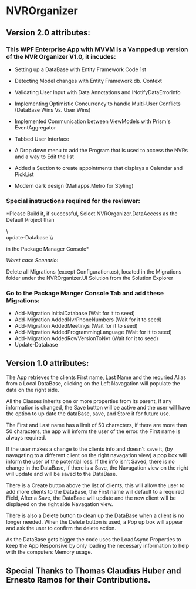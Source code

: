 # NVROrganizer

## Version 2.0 attributes:

### This WPF Enterprise App with MVVM is a Vampped up version of the NVR Organizer V1.0, it incudes:

- Setting up a DataBase with Entity Framework Code 1st

- Detecting Model changes with Entity Framework db. Context

- Validating User Input with Data Annotations and INotifyDataErrorInfo

- Implementing Optimistic Concurrency to handle Multi-User Conflicts (DataBase Wins Vs. User Wins)

- Implemented Communication between ViewModels with Prism's EventAggregator

- Tabbed User Interface 

- A Drop down menu to add the Program that is used to access the NVRs and a way to Edit the list 

- Added a Section to create appointments that displays a Calendar and PickList

- Modern dark design (Mahapps.Metro for Styling)

 ### Special instructions required for the reviewer:
 
*Please Build it, if successful, Select NVROrganizer.DataAccess as the Default Project than 

\\\
update-Database 
\\\

in the Package Manager Console*

*Worst case Scenario:*

Delete all Migrations (except Configuration.cs), located in the Migrations folder under the NVROrganizer.UI Solution from the Solution Explorer

### Go to the Package Manger Console Tab and add these Migrations:

- Add-Migration InitialDatabase  (Wait for it to seed)
- Add-Migration AddedNvrPhoneNumbers  (Wait for it to seed)
- Add-Migration AddedMeetings  (Wait for it to seed)
- Add-Migration AddedProgrammingLanguage  (Wait for it to seed)
- Add-Migration AddedRowVersionToNvr  (Wait for it to seed)
- Update-Database




## Version 1.0 attributes:

The App retrieves the clients First name, Last Name and the requried Alias from a Local DataBase, clicking on the Left Navagation will populate the data on the right side.

All the Classes inherits one or more properties from its parent, If any information is changed, the Save button will be active and the user will have the option to
up date the dataBase, save, and Store it for future use. 

The First and Last name has a limit of 50 characters, if there are more than 50 characters, the app will inform the user of the error. the First name is always required.

If the user makes a change to the clients info and doesn't save it, (by navagating to a different client on the right navagation view) a pop box will inform the user of 
the potential loss. If the info isn't Saved, there is no change in the DataBase, if there is a Save, the Navagation view on the right will update and will be saved to the
DataBase.

There is a Create button above the list of clients, this will allow the user to add more clients to the DataBase, the First name will default to a required Field, After a 
Save, the DataBase will update and the new client will be displayed on the right side Navagation view.

There is also a Delete button to clean up the DataBase when a client is no longer needed. When the Delete button is used, a Pop up box will appear and ask the user to
confirm the delete action.

As the DataBase gets bigger the code uses the LoadAsync Properties to keep the App Responsive by only loading the necessary information to help with the 
computers Memory usage.

## Special Thanks to Thomas Claudius Huber and Ernesto Ramos for their Contributions.
